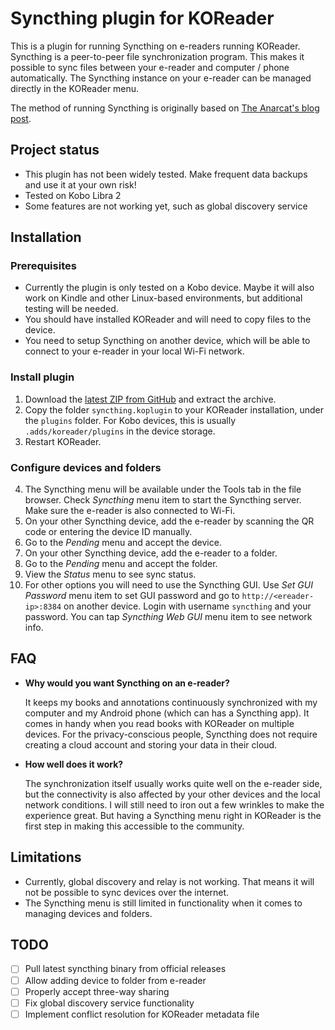 # Syncthing plugin for KOReader

This is a plugin for running Syncthing on e-readers running KOReader. Syncthing
is a peer-to-peer file synchronization program. This makes it possible to sync
files between your e-reader and computer / phone automatically. The Syncthing
instance on your e-reader can be managed directly in the KOReader menu.

The method of running Syncthing is originally based on [The Anarcat's blog post](https://anarc.at/hardware/tablet/kobo-clara-hd/#install-syncthing).

## Project status

- This plugin has not been widely tested. Make frequent data backups and use it
  at your own risk!
- Tested on Kobo Libra 2
- Some features are not working yet, such as global discovery service

## Installation

### Prerequisites

- Currently the plugin is only tested on a Kobo device. Maybe it will also work
  on Kindle and other Linux-based environments, but additional testing will be
  needed.
- You should have installed KOReader and will need to copy files to the device.
- You need to setup Syncthing on another device, which will be able to connect
  to your e-reader in your local Wi-Fi network.

### Install plugin

1.  Download the [latest ZIP from GitHub](https://github.com/jasonchoimtt/koreader-syncthing/archive/refs/heads/main.zip)
    and extract the archive.
2.  Copy the folder `syncthing.koplugin` to your KOReader installation, under
    the `plugins` folder. For Kobo devices, this is usually
    `.adds/koreader/plugins` in the device storage.
3.  Restart KOReader.

### Configure devices and folders

4.  The Syncthing menu will be available under the Tools tab in the file
    browser. Check *Syncthing* menu item to start the Syncthing server. Make
    sure the e-reader is also connected to Wi-Fi.
5.  On your other Syncthing device, add the e-reader by scanning the QR code or
    entering the device ID manually.
6.  Go to the *Pending* menu and accept the device.
7.  On your other Syncthing device, add the e-reader to a folder.
8.  Go to the *Pending* menu and accept the folder.
9.  View the *Status* menu to see sync status.
10. For other options you will need to use the Syncthing GUI. Use *Set GUI
    Password* menu item to set GUI password and go to `http://<ereader-ip>:8384`
    on another device. Login with username `syncthing` and your password. You
    can tap *Syncthing Web GUI* menu item to see network info.

## FAQ

- **Why would you want Syncthing on an e-reader?**

  It keeps my books and annotations continuously synchronized with my computer
  and my Android phone (which can has a Syncthing app). It comes in handy when
  you read books with KOReader on multiple devices. For the privacy-conscious
  people, Syncthing does not require creating a cloud account and storing your
  data in their cloud.

- **How well does it work?**

  The synchronization itself usually works quite well on the e-reader side, but
  the connectivity is also affected by your other devices and the local network
  conditions. I will still need to iron out a few wrinkles to make the
  experience great. But having a Syncthing menu right in KOReader is the first
  step in making this accessible to the community.

## Limitations

- Currently, global discovery and relay is not working. That means it will not
  be possible to sync devices over the internet.
- The Syncthing menu is still limited in functionality when it comes to managing
  devices and folders.

## TODO

- [ ] Pull latest syncthing binary from official releases
- [ ] Allow adding device to folder from e-reader
- [ ] Properly accept three-way sharing
- [ ] Fix global discovery service functionality
- [ ] Implement conflict resolution for KOReader metadata file
